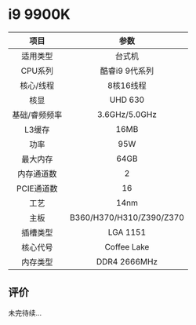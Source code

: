 # i9 9900K

| 项目 | 参数 |
| :------: | :------: |
|适用类型 | 台式机|
|CPU系列| 酷睿i9 9代系列 |
|核心/线程| 8核16线程|
|核显| UHD 630 |
|基础/睿频频率 |3.6GHz/5.0GHz|
| L3缓存| 16MB|
|功率| 95W |
|最大内存| 64GB |
|内存通道数| 2 |
|PCIE通道数| 16 |
|工艺|14nm |
|主板| B360/H370/H310/Z390/Z370  |
|插槽类型| LGA 1151 |
|核心代号|  Coffee Lake |
|内存类型| DDR4 2666MHz |

## 评价

 未完待续...